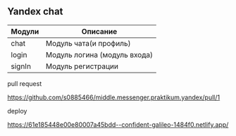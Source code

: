 ## Yandex chat

| Модули | Описание                     |
| ------ | ---------------------------- |
| chat   | Модуль чата(и профиль)       |
| login  | Модуль логина (модуль входа) |
| signIn | Модуль регистрации           |

pull request

https://github.com/s0885466/middle.messenger.praktikum.yandex/pull/1

deploy

https://61e185448e00e80007a45bdd--confident-galileo-1484f0.netlify.app/
